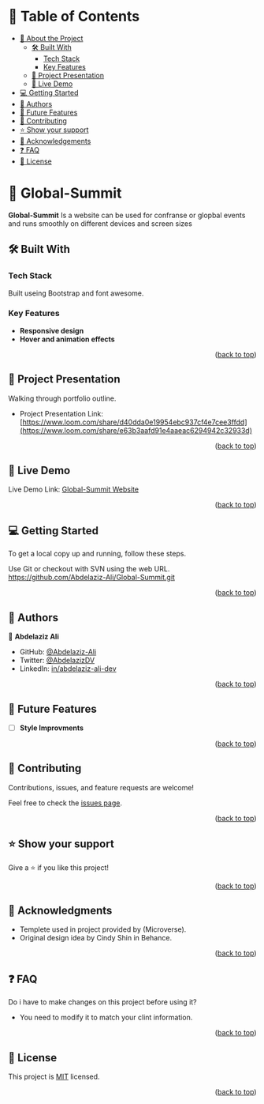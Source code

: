 <a name="readme-top"></a>

<div align="center">

  <br/>

</div>

<!-- TABLE OF CONTENTS -->

# 📗 Table of Contents

- [📖 About the Project](#about-project)
  - [🛠 Built With](#built-with)
    - [Tech Stack](#tech-stack)
    - [Key Features](#key-features)
  - [:movie_camera: Project Presentation](#project-presentation)
  - [🚀 Live Demo](#live-demo)
- [💻 Getting Started](#getting-started)
- [👥 Authors](#authors)
- [🔭 Future Features](#future-features)
- [🤝 Contributing](#contributing)
- [⭐️ Show your support](#support)
- [🙏 Acknowledgements](#acknowledgements)
- [❓ FAQ](#faq)
- [📝 License](#license)

<!-- PROJECT DESCRIPTION -->

# 📖 Global-Summit <a name="about-project"></a>


**Global-Summit** Is a website can be used for confranse or glopbal events and runs smoothly on different devices and screen sizes

## 🛠 Built With <a name="built-with"></a>

### Tech Stack <a name="tech-stack"></a>

Built useing Bootstrap and font awesome.

<!-- Features -->

### Key Features <a name="key-features"></a>

- **Responsive design**
- **Hover and animation effects**

<p align="right">(<a href="#readme-top">back to top</a>)</p>

<!-- Project Presntation -->

## :movie_camera: Project Presentation <a name="project-presentation"></a>

Walking through portfolio outline.

- Project Presentation Link: [https://www.loom.com/share/d40dda0e19954ebc937cf4e7cee3ffdd](https://www.loom.com/share/e63b3aafd91e4aaeac6294942c32933d)

<p align="right">(<a href="#readme-top">back to top</a>)</p>

<!-- LIVE DEMO -->

## 🚀 Live Demo <a name="live-demo"></a>

Live Demo Link: <a target="_blank" rel="noopener" href="https://abdelaziz-ali.github.io/GS-Bootstrap">Global-Summit Website</a>

<p align="right">(<a href="#readme-top">back to top</a>)</p>

<!-- GETTING STARTED -->

## 💻 Getting Started <a name="getting-started"></a>

To get a local copy up and running, follow these steps.

Use Git or checkout with SVN using the web URL.
https://github.com/Abdelaziz-Ali/Global-Summit.git


<p align="right">(<a href="#readme-top">back to top</a>)</p>

<!-- AUTHORS -->

## 👥 Authors <a name="authors"></a>

👤 **Abdelaziz Ali**

- GitHub: [@Abdelaziz-Ali](https://github.com/Abdelaziz-Ali)
- Twitter: [@AbdelazizDV](https://twitter.com/AbdelazizDV)
- LinkedIn: [in/abdelaziz-ali-dev](https://www.linkedin.com/in/abdelaziz-ali-dev)

<p align="right">(<a href="#readme-top">back to top</a>)</p>

<!-- FUTURE FEATURES -->

## 🔭 Future Features <a name="future-features"></a>



- [ ] **Style Improvments**

<p align="right">(<a href="#readme-top">back to top</a>)</p>

<!-- CONTRIBUTING -->

## 🤝 Contributing <a name="contributing"></a>

Contributions, issues, and feature requests are welcome!

Feel free to check the [issues page](../../issues/).

<p align="right">(<a href="#readme-top">back to top</a>)</p>

<!-- SUPPORT -->

## ⭐️ Show your support <a name="support"></a>

Give a ⭐️ if you like this project!

<p align="right">(<a href="#readme-top">back to top</a>)</p>

<!-- ACKNOWLEDGEMENTS -->

## 🙏 Acknowledgments <a name="acknowledgements"></a>

- Templete used in project provided by (Microverse).
- Original design idea by Cindy Shin in Behance.

<p align="right">(<a href="#readme-top">back to top</a>)</p>

<!-- FAQ (optional) -->

## ❓ FAQ <a name="faq"></a>

Do i have to make changes on this project before using it?

- You need to modify it to match your clint information.

<p align="right">(<a href="#readme-top">back to top</a>)</p>

<!-- LICENSE -->

## 📝 License <a name="license"></a>

This project is [MIT](./LICENSE) licensed.

<p align="right">(<a href="#readme-top">back to top</a>)</p>
